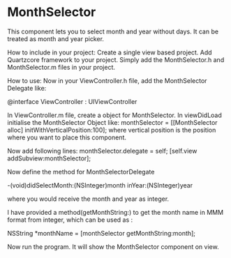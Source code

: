 MonthSelector
=============

This component lets you to select month and year without days. It can be treated as month and year picker.

How to include in your project:
Create a single view based project. Add Quartzcore framework to your project. Simply add the MonthSelector.h and MonthSelector.m files in your project. 



How to use:
Now in your ViewController.h file, add the MonthSelector Delegate like:

@interface ViewController : UIViewController<MonthSelectorDelegate> 

In ViewController.m file, create a object for MonthSelector. In viewDidLoad initialise the MonthSelector Object like:
monthSelector = [[MonthSelector alloc] initWithVerticalPosition:100];
where vertical position is the position where you want to place this component. 

Now add following lines:
monthSelector.delegate = self;
[self.view addSubview:monthSelector];


Now define the method for MonthSelectorDelegate 

-(void)didSelectMonth:(NSInteger)month inYear:(NSInteger)year

where you would receive the month and year as integer.

I have provided a method(getMonthString:) to get the month name in MMM format from integer, which can be used as :

NSString *monthName = [monthSelector getMonthString:month];

Now run the program. It will show the MonthSelector component on view.
